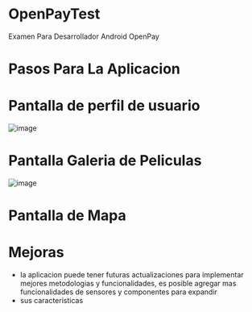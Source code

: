 # OpenPayTest
Examen Para Desarrollador Android OpenPay

# Pasos Para La Aplicacion
# Pantalla de perfil de usuario
![image](https://github.com/Ferni114/OpenPayTest/assets/124121701/5001cbd8-3757-4e92-a4af-e80e29f8535c)

# Pantalla Galeria de Peliculas
![image](https://github.com/Ferni114/OpenPayTest/assets/124121701/864bf07b-7fb8-40be-a5a1-f90828c4d17a)

# Pantalla de Mapa


# Mejoras
* la aplicacion puede tener futuras actualizaciones para implementar mejores metodologias y funcionalidades, es posible agregar mas funcionalidades de sensores y componentes para expandir
* sus caracteristicas
